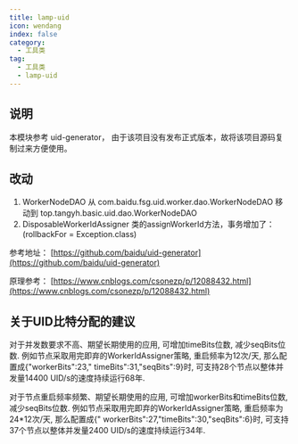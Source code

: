 ```yaml
---
title: lamp-uid
icon: wendang
index: false
category:
  - 工具类
tag:
  - 工具类
  - lamp-uid
---
```


## 说明

本模块参考 uid-generator， 由于该项目没有发布正式版本，故将该项目源码复制过来方便使用。 



## 改动

1. WorkerNodeDAO 从 com.baidu.fsg.uid.worker.dao.WorkerNodeDAO 移动到 top.tangyh.basic.uid.dao.WorkerNodeDAO
4. DisposableWorkerIdAssigner 类的assignWorkerId方法，事务增加了：(rollbackFor = Exception.class)

参考地址： [https://github.com/baidu/uid-generator](https://github.com/baidu/uid-generator)

原理参考： [https://www.cnblogs.com/csonezp/p/12088432.html](https://www.cnblogs.com/csonezp/p/12088432.html)



## 关于UID比特分配的建议

对于并发数要求不高、期望长期使用的应用, 可增加timeBits位数, 减少seqBits位数. 例如节点采取用完即弃的WorkerIdAssigner策略,
重启频率为12次/天, 那么配置成{"workerBits":23,"
timeBits":31,"seqBits":9}时, 可支持28个节点以整体并发量14400 UID/s的速度持续运行68年.

对于节点重启频率频繁、期望长期使用的应用, 可增加workerBits和timeBits位数, 减少seqBits位数. 例如节点采取用完即弃的WorkerIdAssigner策略,
重启频率为24*12次/天, 那么配置成{"
workerBits":27,"timeBits":30,"seqBits":6}时, 可支持37个节点以整体并发量2400 UID/s的速度持续运行34年.
